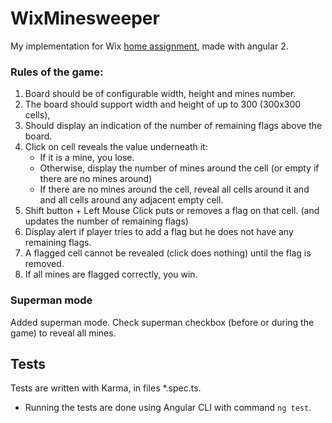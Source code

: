 # WixMinesweeper
My implementation for Wix [home assignment](https://github.com/wix/minesweeper), made with angular 2.

### Rules of the game:
1.	Board should be of configurable width, height and mines number.
2.	The board should support width and height of up to 300 (300x300 cells),
3.	Should display an indication of the number of remaining flags above the board.
4.	Click on cell reveals the value underneath it:
    * If it is a mine, you lose.
    * Otherwise, display the number of mines around the cell (or empty if there are no mines around)
    * If there are no mines around the cell, reveal all cells around it and and all cells around any adjacent empty cell.
5.	Shift button + Left Mouse Click puts or removes a flag on that cell. (and updates the number of remaining flags)
6.	Display alert if player tries to add a flag but he does not have any remaining flags.
7.	A flagged cell cannot be revealed (click does nothing) until the flag is removed.
8.	If all mines are flagged correctly, you win.

### Superman mode
Added superman mode. Check superman checkbox (before or during the game) to reveal all mines.

## Tests
Tests are written with Karma, in files *.spec.ts.
* Running the tests are done using Angular CLI with command `ng test`.
